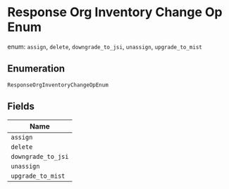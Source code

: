 
# Response Org Inventory Change Op Enum

enum: `assign`, `delete`, `downgrade_to_jsi`, `unassign`, `upgrade_to_mist`

## Enumeration

`ResponseOrgInventoryChangeOpEnum`

## Fields

| Name |
|  --- |
| `assign` |
| `delete` |
| `downgrade_to_jsi` |
| `unassign` |
| `upgrade_to_mist` |

